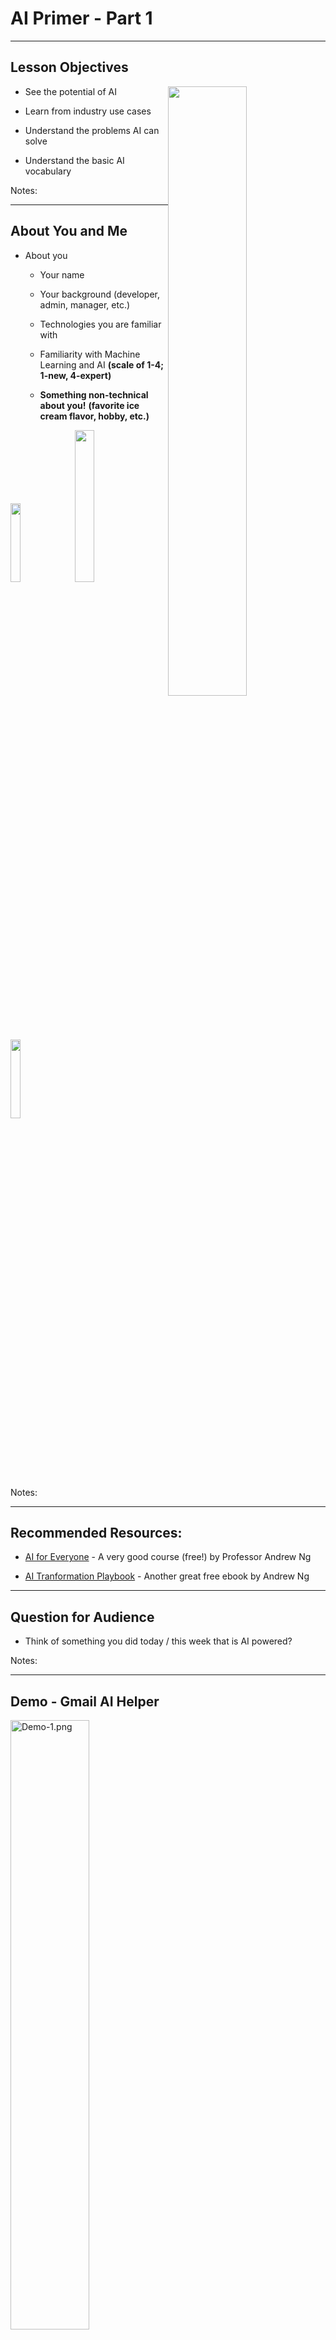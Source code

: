 # AI Primer - Part 1
---

## Lesson Objectives

<img src="../../assets/images/generic/3rd-party/terminator-2.png" alt="" style="width:50%;float:right;"/><!-- {"left" : 5.51, "top" : 1.25, "height" : 3.32, "width" : 4.43} -->

 * See the potential of AI

 * Learn from industry use cases

 * Understand the problems AI can solve

 * Understand the basic AI vocabulary

Notes:


---

## About You and Me

 * About you

     - Your name

     - Your background (developer, admin, manager, etc.)

     - Technologies you are familiar with

     - Familiarity with Machine Learning and AI  **(scale of 1-4; 1-new, 4-expert)**

     -  **Something non-technical about you!**  **(favorite ice cream flavor, hobby, etc.)**


<img src="../../assets/images/generic/3rd-party/hiking-3.jpg" style="width:18%;"/> &nbsp; <!-- {"left" : 0.81, "top" : 5.96, "height" : 2.12, "width" : 2.4} --><img src="../../assets/images/generic/3rd-party/ice-cream-3.png" style="width:25%;"/> &nbsp; <!-- {"left" : 3.24, "top" : 5.99, "height" : 2.05, "width" : 3.78} --><img src="../../assets/images/generic/3rd-party/biking-1.jpg" style="width:18%;"/> &nbsp; <!-- {"left" : 7.04, "top" : 5.96, "height" : 2.12, "width" : 2.4} -->

Notes:

---
## Recommended Resources:

- [AI for Everyone](https://www.coursera.org/learn/ai-for-everyone) - A very good course (free!) by Professor Andrew Ng

* [AI Tranformation Playbook](https://landing.ai/ai-transformation-playbook/) - Another great free ebook by Andrew Ng

---

## Question for Audience

 * Think of something you did today / this week that is AI powered?

Notes:

---

## Demo - Gmail AI Helper

<img src="../../assets/images/deep-learning/3rd-party/Demo-1.png" alt="Demo-1.png" style="width:50%;"/><!-- {"left" : 0.35, "top" : 1.87, "height" : 2.68, "width" : 9.55} -->

<img src="../../assets/images/deep-learning/3rd-party/Demo-2.png" alt="Demo-2.png" style="width:50%;"/><!-- {"left" : 1.3, "top" : 4.49, "height" : 3.29, "width" : 7.67} -->



Notes:


---

## AI - Google Assistant


 * Google Assistant Making phone calls


 * Also Google Voice has gotten a lot better in recent years

* [Source](https://ai.googleblog.com/2018/05/duplex-ai-system-for-natural-conversation.html)


<img src="../../assets/images/deep-learning/3rd-party/Google-Assistant.png" alt="Google-Assistant.png" style="width:40%;"/><!-- {"left" : 2.06, "top" : 2.94, "height" : 4.63, "width" : 6.14} -->


Notes:

---

# Why AI Matters?


---

## AI is a Huge Disruptor / Enabler

<img src="../../assets/images/deep-learning/AI-Huge-Disruptor.png" alt="AI-Huge-Disruptor.png" style="width:76%;"/><!-- {"left" : 0.8, "top" : 2.48, "height" : 4.1, "width" : 8.66} -->



Notes:


---

## AI Growing at a Phenomenal Rate


<img src="../../assets/images/deep-learning/3rd-party/Phenomenal-Rate.png" alt="Phenomenal-Rate.png" style="width:76%;"/><!-- {"left" : 0.54, "top" : 2.09, "height" : 4.9, "width" : 9.17} -->

* [Source](https://mapr.com/blog/ai-ml-2018-and-beyond/)

Notes:



---

## Question for Class: Are We in a AI Hype Cycle?

<img src="../../assets/images/deep-learning/Gartner-Hype-Cycle.png" alt="Gartner-Hype-Cycle.png" style="width:50%;"/><!-- {"left" : 1.18, "top" : 1.93, "height" : 5.78, "width" : 7.89} -->



Notes:


---

## Case for AI

<img src="../../assets/images/deep-learning/3rd-party/Case-for-AI.png" alt="Case-for-AI.png" style="width:50%;"/><!-- {"left" : 1.38, "top" : 2.01, "height" : 5.63, "width" : 7.5} -->


Notes:

Image credit: coursera

---
## How Important is AI ?

* **"AI will create US$13 Trillion value by year 2030"  -- McKinsey Global Institute**

* [Source](https://www.mckinsey.com/featured-insights/artificial-intelligence/notes-from-the-ai-frontier-applications-and-value-of-deep-learning)

<img src="../../assets/images/AI/3rd-party/mckinsey-AI-impact-1.png" alt="XXX image missing" style="background:white;width:40%;" /><!-- {"left" : 2.33, "top" : 2.96, "height" : 5.32, "width" : 5.59} -->


Notes:  

---

## How Important is AI

<img src="../../assets/images/AI/3rd-party/mckinsey-AI-impact-2.png" alt="XXX image missing" style="width:47%;"/><!-- {"left" : 1.89, "top" : 1.7, "height" : 6.25, "width" : 6.48} -->

* [Source](https://www.mckinsey.com/featured-insights/artificial-intelligence/notes-from-the-ai-frontier-applications-and-value-of-deep-learning)

Notes:  


---

## How Important is AI?

 * **"8 out of 10 companies are already implementing, or planning to adopt AI by 2020"**  -- Source [Oracle](https://www.oracle.com/webfoder/s/delivery_production/docs/FY16h1/doc35/CXResearchVirtualExperiences.pdf)

 * AI is no longer 'novel'

 * Companies are expected to have some AI in their products

     - Just like they are expected to have website that works on a phone

     - Or having an 'app'

Notes:


---

# AI Use Cases

Notes:



---

## AI Use Cases at a Glance

|       Finance       |         Healthcare        |        Retail       |        Manufacturing       |    Network & Security    |
|:-------------------:|:-------------------------:|:-------------------:|:--------------------------:|:------------------------:|
| Fraud Detection     | Diagnosis                 | Recommendations     | Identify defects           | Identify security breach |
| Algorithmic trading | Patient care              | Customer retentions | Fully automated assemblies | Facial recognition       |
| Credit Approvals    | Treatment recommendations |                     |                            |                          &nbsp;|

<!-- {"left" : 0.25, "top" : 1.43, "height" : 3.05, "width" : 9.75} -->


Notes:


---



## Use Case - Uber Eats
<img src="../../assets/images/logos/uber-eats-03.png" alt="uber-eats-03.png" style="width:10%;float:right;"/><!-- {"left" : 8.75, "top" : 0.98, "height" : 1.28, "width" : 1.28} -->


<img src="../../assets/images/deep-learning/Use-Case-Uber-Eats-01.png" alt="Use-Case-Uber-Eats-01.png" style="width:60%;"/><!-- {"left" : 1.91, "top" : 1.75, "height" : 4.47, "width" : 6.44} -->


<!-- <img src="../../assets/images/deep-learning/3rd-party/uber-eats-2.png" alt="uber-eats-2.png" style="width:10%;"/> -->


[AI @ Uber Eats Video](https://www.youtube.com/watch?v=AiinFkL-pmw&feature=youtu.be)

Notes:

https://www.youtube.com/watch?v=AiinFkL-pmw&feature=youtu.be


---

## Use Case - Uber Eats


 * 6 Billion in Revenue (Uber Eats alone!) within 4 years of launching!

 * UberEats is built with AI from ground up

<img src="../../assets/images/deep-learning/3rd-party/AI-ubereats.png" alt="AI&ubereats.png" style="width:60%;"/><!-- {"left" : 1.4, "top" : 3.6, "height" : 4.14, "width" : 7.44} -->



Notes:

https://venturebeat.com/2018/10/02/uber-eats-and-the-6b-bookings-run-rate-the-ai-success-story-no-one-is-talking-about/


---

## Uber Eats - AI

Here are the actions in Uber Eats

- Step 1: When user launches the app, need to display restaurants

- Step 2: Choose menu items from a restaurant

- Step 3: Uber to dispatch a courier to pick up the food and deliver
    - Plan the optimal route for pick and up delivery

- Step 4 : Gather feedback from user (ratings / reviews)

---

## Uber AI: Step 1: Recommending Restaurants

<img src="../../assets/images/icons/quiz-icon.png" alt="Buildin-a-afair-marketplace.png" style="width:30%;float:right;"/><!-- {"left" : 5.28, "top" : 1.21, "height" : 3.27, "width" : 4.92} -->


 * **Question for class**     
    - What factors Uber might consider when recommending a restaurant?

(Answer next slide)

---

## Uber AI: Step 1: Recommending Restaurants

- Recommend restaurants based on past orders

- Location based

- Balance new restaurants vs. established restaurants

<img src="../../assets/images/deep-learning/3rd-party/Buildin-a-afair-marketplace.png" alt="Buildin-a-afair-marketplace.png" style="width:30%;"/><!-- {"left" : 0.47, "top" : 4.4, "height" : 2.31, "width" : 3.72} --> &nbsp; &nbsp; <img src="../../assets/images/deep-learning/Efficient-frontier.png" alt="Efficient-frontier.png" style="width:30%;"/><!-- {"left" : 5.3, "top" : 3.73, "height" : 3.64, "width" : 4.2} -->

<!-- <img src="../../assets/images/deep-learning/Recommender-System.png" alt="Recommender-System.png" style="width:30%;"/> -->


---
## Uber Eats AI: Step 2: Recommend Menu Items

<img src="../../assets/images/icons/quiz-icon.png" alt="Buildin-a-afair-marketplace.png" style="width:30%;float:right;"/><!-- {"left" : 5.53, "top" : 1.37, "height" : 3.06, "width" : 4.59} -->


 * **Question for class:**   
    - What factors Uber might consider when recommending a items from a restaurant?

(Answer next slide)

---

## Uber Eats AI: Step 2: Recommend Menu Items

<img src="../../assets/images/generic/3rd-party/anthony-bordain-1.jpg" alt="Buildin-a-afair-marketplace.png" style="width:15%;float:right;"/><!-- {"left" : 7.21, "top" : 1.27, "height" : 3.69, "width" : 2.65} -->


- Based on past orders

- Most popular items

- 'Specials'

 * **"Don't order fish at restaurants on Mondays"  -- Anthony Bourdain, Chef and Author "Kitchen Confidentials"**




Notes:


---


## UberEats - AI Architecture / Workflow

<img src="../../assets/images/deep-learning/UberEats-AI-Architecture-Workflow-01.png" alt="UberEats-AI-Architecture-Workflow-01" style="width:76%;"/><!-- {"left" : 0.75, "top" : 3.24, "height" : 2.58, "width" : 8.74} -->




Notes:

Source : https://www.youtube.com/watch?v=AiinFkL-pmw&feature=youtu.be


---

## Use Case : Uber driver verification

- To increase passenger safety, Uber drivers have to verify their identity before accepting rides

- Uber uses [Microsoft Cognitive Services](https://azure.microsoft.com/en-us/services/cognitive-services/) to recognize 7 million+ drivers in milli seconds

- [Link](https://venturebeat.com/wp-content/uploads/2016/09/uberids.gif?resize=343%2C600&strip=all)

<img src="../../assets/images/logos/uber-logo-1.png" alt="XXX image missing" style="background:white;max-width:100%;" width="25%" /><!-- {"left" : 1.35, "top" : 4.82, "height" : 1.77, "width" : 2.44} --> &nbsp; &nbsp; <img src="../../assets/images/deep-learning/3rd-party/uber-rides-2.jpg" alt="XXX image missing" style="background:white;max-width:100%;" width="20%" /> <!-- {"left" : 4.3, "top" : 4.97, "height" : 1.48, "width" : 2.63} --> &nbsp; &nbsp; <img src="../../assets/images/deep-learning/3rd-party/uber-rides-1.gif" alt="XXX image missing" style="background:white;max-width:100%;" width="15%" /><!-- {"left" : 7.44, "top" : 4.43, "height" : 2.56, "width" : 1.46} -->




---

## Use Case: Photobucket

- [Photobucket](http://photobucket.com/) is a image / video hosting service

- They want to identify and tag NSFW (Not Safe For Work) images and offensive images

- Previously, their human moderation team was only able to monitor about 1% of content

- Now AI system (Using [Clarify](https://www.clarifai.com/)), screens images and tags them properly.  
Illegal images (child pornography ..etc) are flagged for law enforcement

- [Link](https://blog.clarifai.com/how-photobucket-uses-image-recognition-to-protect-its-community-from-unwanted-content)

<img src="../../assets/images/logos/photobucket-logo-1.png" alt="XXX image missing" style="background:white;max-width:100%;" width="40%" /><!-- {"left" : 0.64, "top" : 5.94, "height" : 0.87, "width" : 4.6} --> &nbsp;&nbsp; <img src="../../assets/images/logos/clarifai-logo.png" alt="XXX image missing" style="background:white;max-width:100%;" width="30%" /><!-- {"left" : 6.16, "top" : 6.01, "height" : 0.73, "width" : 3.45} -->




Notes:  
- https://blog.clarifai.com/how-photobucket-uses-image-recognition-to-protect-its-community-from-unwanted-content

---

## Use Case: Staples

- [Staples](https://www.staples.com) relies on organic search traffic to drive sales

- One way the ways to score high on search engine results is put meaningful ALT tags for each product images

- Doing it manually was an expensive proposition

- They use  [Clarify](https://www.clarifai.com/) to automatically tag images

- [Link](https://clarifai.com/customers/staples)

<img src="../../assets/images/logos/staples-logo.png" alt="XXX image missing" style="background:white;max-width:100%;" width="30%" /><!-- {"left" : 1.12, "top" : 5.4, "height" : 0.7, "width" : 3.54} --> &nbsp;  &nbsp; <img src="../../assets/images/logos/clarifai-logo.png" alt="XXX image missing" style="background:white;max-width:100%;" width="30%" /><!-- {"left" : 5.6, "top" : 5.37, "height" : 0.75, "width" : 3.54} -->



Notes:  
- https://clarifai.com/customers/staples

---

## Use Case - AirBnB Customer Service

<img src="../../assets/images/deep-learning/3rd-party/airbnb.png" alt="airbnb.png" style="width:45%;"/><!-- {"left" : 0.54, "top" : 2.82, "height" : 3.42, "width" : 4.08} --> &nbsp; &nbsp; <img src="../../assets/images/deep-learning/3rd-party/AirBnB-01.png" alt="AirBnB-01.png" style="width:45%;"/><!-- {"left" : 5.3, "top" : 2.82, "height" : 3.42, "width" : 4.41} -->

Notes:

---

## Use Case AirBnB

<img src="../../assets/images/logos/airbnb-logo-1.jpg" style="width:20%;float:right;"/><!-- {"left" : 0.54, "top" : 2.82, "height" : 3.42, "width" : 4.08} --> 

* Problem
  - AirBnB is growing at an exponential rate

  - With growth, the customer support also increased

  - They had 5000 support agents, and still falling behind!

  - Needed a way to scale

* Solution

  - Deploy AI to handle customer queries

  - AI is smart enough to understand customer questions and provide answers"how do I verify my ID?"

* [Case study](http://bigdatausecases.info/entry/airbnb-driving-a-higher-level-of-customer-support-with-machine-learning)

Notes:

---

## Use Case in Finance: Capitol One - Credit Card Fraud Prevention

<img src="../../assets/images/logos/capitalone-logo-1.png" alt="capitalone-logo.png" style="width:20%;float:right;"/><!-- {"left" : 6.35, "top" : 1.45, "height" : 1.23, "width" : 3.5} -->

 * Capitol ONE:
     - 365 Billion in assets,
     - 8th largest bank, 4th largest credit issuer

* Challenge:
    - minimize fraudulent credit card transactions
    - Huge volume, 20 million transactions a day
    - Keep history for 60 days

* Solution
     - Used machine learning to reduce credit card fraud
     - Increased accuracy significantly over legacy methods
     - minimize fraud loss --> more profit

Notes:

- [case study](http://bigdatausecases.info/entry/a-machine-learning-approach-recommendation-engine-for-real-time-processing-use-case-at-capital-one)
- [video](https://vimeo.com/274801502)


---

## Bank of America Customer Service Bot

<img src="../../assets/images/logos/bank-of-america.png" alt="bank-of-america.png" style="width:30%;float:right;"/><!-- {"left" : 6.26, "top" : 1.33, "height" : 1.43, "width" : 3.67} -->
<img src="../../assets/images/deep-learning/3rd-party/bank-of-america-01.png" alt="bank-of-america-01.png" style="width:30%;float:right;clear:both;"/><!-- {"left" : 6.08, "top" : 4.59, "height" : 3.13, "width" : 4.04} -->

* Bank of America virtual assistant can handle a variety of customer queries

* Examples:
  - Easy: "Pay $50 to Bill"
  - Complex: "show me my total expenses to Disneyland trip"

* Can understand both text / voice query

* References
  - [Meet Erica, Bank Of America's New Voice AI Banking System - Forbes](https://www.forbes.com/sites/quora/2016/10/28/meet-erica-bank-of-americas-new-voice-ai-banking-system/#655fa71f50db)
  - [Bank of America launches AI chatbot Erica - CNBC](https://www.cnbc.com/2016/10/24/bank-of-america-launches-ai-chatbot-erica--heres-what-it-does.html)


---

## Customer Service Chatbots @ Lyft 

<img src="../../assets/images/logos/lyft-logo-1.png" alt="lyft.png" style="width:20%;float:right;"/><!-- {"left" : 8.33, "top" : 1.09, "height" : 1.66, "width" : 1.71} -->


```text
User:
    Hi, My driver went to a wrong location.  
    So I had to cancel.  
    But I was charged a cancellation fee.
    Can that be refunded"

Customer Service:
    I see, this is your first cancellation in past 2 months.  
    We will refund you the money.Have a nice day!"
```
<!-- {"left" : 0, "top" : 3.62, "height" : 0.99, "width" : 5.6} -->

- Hightlighs
  - Resolution time:  **about 20 seconds!**
  - No phone calls,
  - No wait time


Notes:


---

## AI in Healthcare

<img src="../../assets/images/deep-learning/3rd-party/AI-in-Healthcare.png" alt="AI-in-Healthcare.png" style="width:50%;float:right;"/><!-- {"left" : 5.86, "top" : 1.17, "height" : 2.77, "width" : 4.15} -->

* DeepMind's AI can detect over 50 eye diseases as accurately as a doctor

* Case study at London's Morefield's Hospital

* Typical eye diagnosis took 2 weeks

* AI can diagnose it in a flash

* How?
    - The AI system was trained on hundreds of thousands of previous eye scans and their diagnosis
    - Once it has learned enough then when it sees a new image, it can predict the outcome
    - 90%+ accuracy

* [Source](https://www.theverge.com/2018/8/13/17670156/deepmind-ai-eye-disease-doctor-moorfields)


Notes:



---

## Clarifai Demo

- Go to [Clarify model gallery](https://www.clarifai.com/model-gallery)

- Upload an image (or give a image URL)

- Examine the output.  
Have fun :-)

<img src="../../assets/images/deep-learning/3rd-party/clarifai-1.png" alt="XXX image missing" style="background:white;max-width:100%;" width="50%" /><!-- {"left" : 1.77, "top" : 3.45, "height" : 4.29, "width" : 6.71} -->


Notes:  
https://clarifai.com/demo

---

# What is AI


---

# What is Machine Learning?

[ML-What-is-ML.md](../../machine-learning/generic/ML-What-is-ML.md)

---

# A Brief History of AI


[../../machine-learning/generic/AI-brief-history.md](../../machine-learning/generic/AI-brief-history.md)

---
# AI Vocabulary

[../../machine-learning/generic/AI-vocabulary.md](../../machine-learning/generic/AI-vocabulary.md)

---
## Review and Q&A

<img src="../../assets/images/icons/q-and-a-1.png" style="width:20%;float:right;" /><!-- {"left" : 8.56, "top" : 1.21, "height" : 1.15, "width" : 1.55} -->
<img src="../../assets/images/icons/quiz-icon.png" style="width:40%;float:right;clear:both;" /><!-- {"left" : 6.53, "top" : 2.66, "height" : 2.52, "width" : 3.79} -->


* Let's go over what we have covered so far

* Any questions?

